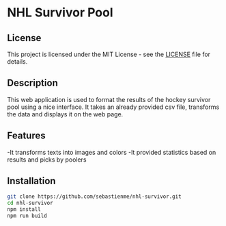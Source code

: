 # NHL Survivor Pool

## License

This project is licensed under the MIT License - see the [LICENSE](LICENSE) file for details.

## Description

This web application is used to format the results of the hockey survivor pool using a nice interface.
It takes an already provided csv file, transforms the data and displays it on the web page.

## Features

-It transforms texts into images and colors
-It provided statistics based on results and picks by poolers

## Installation

```bash
git clone https://github.com/sebastienme/nhl-survivor.git
cd nhl-survivor
npm install
npm run build
